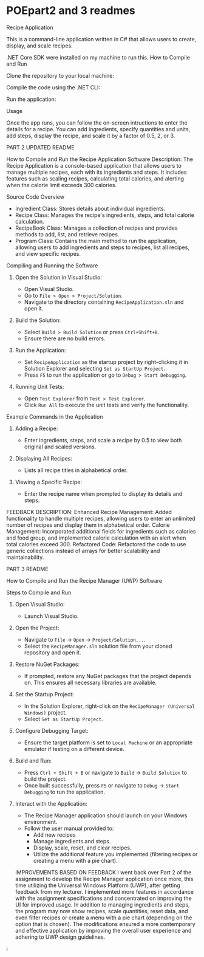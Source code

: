 
# POEpart2 and 3 readmes
Recipe Application

This is a command-line application written in C# that allows users to create, display, and scale recipes.

.NET Core SDK were installed on my machine to run this.
How to Compile and Run

Clone the repository to your local machine:

Compile the code using the .NET CLI:

Run the application:

Usage

Once the app runs, you can follow the on-screen intructions to enter the details for a recipe. You can add ingredients, specify quantities and units, add steps, display the recipe, and scale it by a factor of 0.5, 2, or 3.

PART 2 UPDATED README 

How to Compile and Run the Recipe Application Software
Description:
The Recipe Application is a console-based application that allows users to manage multiple recipes, each with its ingredients and steps. It includes features such as scaling recipes, calculating total calories, and alerting when the calorie limit exceeds 300 calories.

Source Code Overview

- Ingredient Class: Stores details about individual ingredients.
- Recipe Class: Manages the recipe's ingredients, steps, and total calorie calculation.
- RecipeBook Class: Manages a collection of recipes and provides methods to add, list, and retrieve recipes.
- Program Class: Contains the main method to run the application, allowing users to add ingredients and steps to recipes, list all recipes, and view specific recipes.

Compiling and Running the Software

1. Open the Solution in Visual Studio:
   - Open Visual Studio.
   - Go to `File > Open > Project/Solution`.
   - Navigate to the directory containing `RecipeApplication.sln` and open it.

2. Build the Solution:
   - Select `Build > Build Solution` or press `Ctrl+Shift+B`.
   - Ensure there are no build errors.

3. Run the Application:
   - Set `RecipeApplication` as the startup project by right-clicking it in Solution Explorer and selecting `Set as StartUp Project`.
   - Press `F5` to run the application or go to `Debug > Start Debugging`.

4. Running Unit Tests:
   - Open `Test Explorer` from `Test > Test Explorer`.
   - Click `Run All` to execute the unit tests and verify the functionality.

 Example Commands in the Application

1. Adding a Recipe:
   - Enter ingredients, steps, and scale a recipe by 0.5 to view both original and scaled versions.

2. Displaying All Recipes:
   - Lists all recipe titles in alphabetical order.

3. Viewing a Specific Recipe:
   - Enter the recipe name when prompted to display its details and steps.

FEEDBACK DESCRIPTION:
Enhanced Recipe Management:
Added functionality to handle multiple recipes, allowing users to enter an unlimited number of recipes and display them in alphabetical order.
Calorie Management:
Incorporated additional fields for ingredients such as calories and food group, and implemented calorie calculation with an alert when total calories exceed 300.
Refactored Code:
Refactored the code to use generic collections instead of arrays for better scalability and maintainability.



PART 3 README


 How to Compile and Run the Recipe Manager (UWP) Software

Steps to Compile and Run

1. Open Visual Studio:
   - Launch Visual Studio.

2. Open the Project:
   - Navigate to `File` -> `Open` -> `Project/Solution...`.
   - Select the `RecipeManager.sln` solution file from your cloned repository and open it.

3. Restore NuGet Packages:
   - If prompted, restore any NuGet packages that the project depends on. This ensures all necessary libraries are available.

4. Set the Startup Project:
   - In the Solution Explorer, right-click on the `RecipeManager (Universal Windows)` project.
   - Select `Set as StartUp Project`.

5. Configure Debugging Target:
   - Ensure the target platform is set to `Local Machine` or an appropriate emulator if testing on a different device.

6. Build and Run:
   - Press `Ctrl + Shift + B` or navigate to `Build` -> `Build Solution` to build the project.
   - Once built successfully, press `F5` or navigate to `Debug` -> `Start Debugging` to run the application.

7. Interact with the Application:
   - The Recipe Manager application should launch on your Windows environment.
   - Follow the user manual provided to:
     - Add new recipes
     - Manage ingredients and steps.
     - Display, scale, reset, and clear recipes.
     - Utilize the additional feature you implemented (filtering recipes or creating a menu with a pie chart).
    
   IMPROVEMENTS BASED ON FEEDBACK
I went back over Part 2 of the assignment to develop the Recipe Manager application once more, this time utilizing the Universal Windows Platform (UWP), after getting feedback from my lecturer. I implemented more features in accordance with the assignment specifications and concentrated on improving the UI for improved usage. In addition to managing ingredients and steps, the program may now show recipes, scale quantities, reset data, and even filter recipes or create a menu with a pie chart (depending on the option that is chosen). The modifications ensured a more contemporary and effective application by improving the overall user experience and adhering to UWP design guidelines.

i
